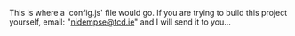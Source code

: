 This is where a 'config.js' file would go. If you are trying to build this project yourself, email: "nidempse@tcd.ie" and I will send it to you...